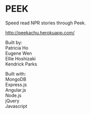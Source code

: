 PEEK
====
Speed read NPR stories through Peek.

http://peekachu.herokuapp.com/

Built by:  
Patricia Ho  
Eugene Wen  
Ellie Hoshizaki  
Kendrick Parks  

Built with:  
MongoDB  
Express.js  
Angular.js  
Node.js  
jQuery  
Javascript  
